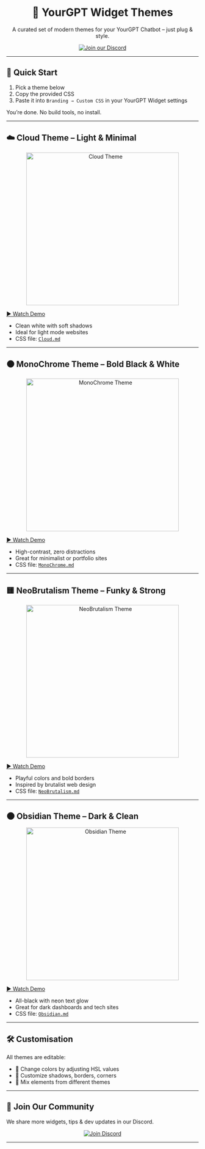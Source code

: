 <h1 align="center">🎨 YourGPT Widget Themes</h1>

<p align="center">
A curated set of modern themes for your YourGPT Chatbot – just plug & style.
</p>

<p align="center">
<a href="https://discord.gg/z8PBs5ckcd">
  <img src="https://img.shields.io/badge/Join%20our%20Discord-5865F2?logo=discord&logoColor=white&style=for-the-badge" alt="Join our Discord">
</a>
</p>

---

## 🧾 Quick Start

1. Pick a theme below  
2. Copy the provided CSS  
3. Paste it into `Branding → Custom CSS` in your YourGPT Widget settings  

You’re done. No build tools, no install.

---

## ☁️ Cloud Theme – Light & Minimal

<p align="center">
  <img src="https://assets.yourgpt.ai/widget/widget-themes-styles/yourgpt-widget-white-blue.png" alt="Cloud Theme" width="400">
</p>

[▶️ Watch Demo](https://assets.yourgpt.ai/widget/widget-themes-styles/yourgpt-widget-white-blue.mp4)

- Clean white with soft shadows  
- Ideal for light mode websites  
- CSS file: [`Cloud.md`](https://github.com/your-repo-name/blob/master/templates/Cloud.md)

---

## ⚫ MonoChrome Theme – Bold Black & White

<p align="center">
  <img src="https://assets.yourgpt.ai/widget/widget-themes-styles/yourgpt-widget-black-white.png" alt="MonoChrome Theme" width="400">
</p>

[▶️ Watch Demo](https://assets.yourgpt.ai/widget/widget-themes-styles/yourgpt-widget-black-white.mp4)

- High-contrast, zero distractions  
- Great for minimalist or portfolio sites  
- CSS file: [`MonoChrome.md`](https://github.com/your-repo-name/blob/master/templates/MonoChrome.md)

---

## 🟨 NeoBrutalism Theme – Funky & Strong

<p align="center">
  <img src="https://assets.yourgpt.ai/widget/widget-themes-styles/yourgpt-widget-brutalist.png" alt="NeoBrutalism Theme" width="400">
</p>

[▶️ Watch Demo](https://assets.yourgpt.ai/widget/widget-themes-styles/yourgpt-widget-brutalist.mp4)

- Playful colors and bold borders  
- Inspired by brutalist web design  
- CSS file: [`NeoBrutalism.md`](https://github.com/your-repo-name/blob/master/templates/NeoBrutalism.md)

---

## 🌑 Obsidian Theme – Dark & Clean

<p align="center">
  <img src="https://assets.yourgpt.ai/widget/widget-themes-styles/yourgpt-widget-obs-black.png" alt="Obsidian Theme" width="400">
</p>

[▶️ Watch Demo](https://assets.yourgpt.ai/widget/widget-themes-styles/yourgpt-widget-obs-black.mp4)

- All-black with neon text glow  
- Great for dark dashboards and tech sites  
- CSS file: [`Obsidian.md`](https://github.com/your-repo-name/blob/master/templates/Obsidian.md)

---

## 🛠 Customisation

All themes are editable:

- 🎨 Change colors by adjusting HSL values  
- 🔲 Customize shadows, borders, corners  
- 🧩 Mix elements from different themes  

---

## 💬 Join Our Community

We share more widgets, tips & dev updates in our Discord.

<p align="center">
  <a href="https://discord.gg/z8PBs5ckcd">
    <img src="https://img.shields.io/badge/Join%20our%20Discord-5865F2?logo=discord&logoColor=white&style=for-the-badge" alt="Join Discord">
  </a>
</p>

------
